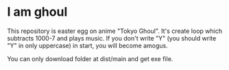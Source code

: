 # I am ghoul

This repository is easter egg on anime "Tokyo Ghoul". It's create loop which subtracts 1000-7 and plays music.
If you don't write "Y" (you should write "Y" in only uppercase)   in start, you will become amogus.


You can only download folder at dist/main and get exe file.

